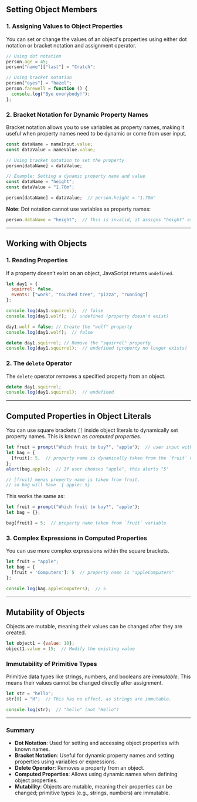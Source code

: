 
## **Setting Object Members**

### **1. Assigning Values to Object Properties**

You can set or change the values of an object's properties using either dot notation or bracket notation and assignment operator.

```js
// Using dot notation
person.age = 45;
person["name"]["last"] = "Cratch";

// Using bracket notation
person["eyes"] = "hazel";
person.farewell = function () {
  console.log("Bye everybody!");
};
```

### **2. Bracket Notation for Dynamic Property Names**

Bracket notation allows you to use variables as property names, making it useful when property names need to be dynamic or come from user input.

```js
const dataName = nameInput.value;
const dataValue = nameValue.value;

// Using bracket notation to set the property
person[dataName] = dataValue;

// Example: Setting a dynamic property name and value
const dataName = "height";
const dataValue = "1.70m";

person[dataName] = dataValue;  // person.height = "1.70m"
```

**Note**: Dot notation cannot use variables as property names:
```js
person.dataName = "height";  // This is invalid, it assigns "height" as a string literal, not the value in the variable `dataName`.
```

---

## **Working with Objects**

### **1. Reading Properties**

If a property doesn’t exist on an object, JavaScript returns `undefined`.

```js
let day1 = {
  squirrel: false,
  events: ["work", "touched tree", "pizza", "running"]
};

console.log(day1.squirrel);  // false
console.log(day1.wolf);  // undefined (property doesn't exist)

day1.wolf = false; // Create the "wolf" property
console.log(day1.wolf);  // false

delete day1.squirrel; // Remove the "squirrel" property
console.log(day1.squirrel);  // undefined (property no longer exists)
```

### **2. The `delete` Operator**

The `delete` operator removes a specified property from an object.

```js
delete day1.squirrel;
console.log(day1.squirrel);  // undefined
```

---

## **Computed Properties in Object Literals**

You can use square brackets `[]` inside object literals to dynamically set property names. This is known as *computed properties*.

```js
let fruit = prompt("Which fruit to buy?", "apple");  // user input with default value "apple"
let bag = {
  [fruit]: 5,  // property name is dynamically taken from the `fruit` variable
};
alert(bag.apple);  // If user chooses "apple", this alerts "5"

// [fruit] menas property name is taken from fruit.
// so bag will have  { apple: 5}
```

This works the same as:

```js
let fruit = prompt("Which fruit to buy?", "apple");
let bag = {};

bag[fruit] = 5;  // property name taken from `fruit` variable
```

### **3. Complex Expressions in Computed Properties**

You can use more complex expressions within the square brackets.

```js
let fruit = "apple";
let bag = {
  [fruit + 'Computers']: 5  // property name is "appleComputers"
};

console.log(bag.appleComputers);  // 5
```

---

## **Mutability of Objects**

Objects are mutable, meaning their values can be changed after they are created. 

```js
let object1 = {value: 10};
object1.value = 15;  // Modify the existing value
```

### **Immutability of Primitive Types**

Primitive data types like strings, numbers, and booleans are *immutable*. This means their values cannot be changed directly after assignment.

```js
let str = "hello";
str[0] = "H";  // This has no effect, as strings are immutable.

console.log(str);  // "hello" (not "Hello")
```

--- 

### **Summary**

- **Dot Notation**: Used for setting and accessing object properties with known names.
- **Bracket Notation**: Useful for dynamic property names and setting properties using variables or expressions.
- **Delete Operator**: Removes a property from an object.
- **Computed Properties**: Allows using dynamic names when defining object properties.
- **Mutability**: Objects are mutable, meaning their properties can be changed; primitive types (e.g., strings, numbers) are immutable.

